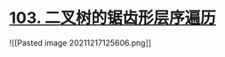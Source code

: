 # [103. 二叉树的锯齿形层序遍历](https://leetcode-cn.com/problems/binary-tree-zigzag-level-order-traversal/)


![[Pasted image 20211217125606.png]]